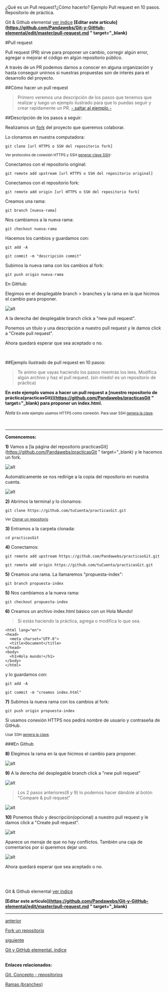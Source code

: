 <span class="hidden-excerpt">¿Qué es un Pull request?¿Cómo hacerlo? Ejemplo Pull request en 10 pasos. Repositorio de práctica.</span>

<!-- Inicio links índice y github -->

<span class="link-to-index-git">Git & Github elemental [ ver índice](http://pandawebs.net/git-github-elemental/)</span>
<strong class="link-to-github">[Editar este artículo](https://github.com/Pandawebs/Git-y-GitHub-elemental/edit/master/pull-request.md " target="_blank)</strong>

<!-- Fin links índice y github -->

#Pull request

Pull request (PR) sirve para proponer un cambio, corregir algún error, 
agregar o mejorar el código en algún repositorio público.

A través de un PR podemos darnos a conocer en alguna organización 
y hasta conseguir unirnos si nuestras propuestas son de interés
para el desarrollo del proyecto.

##Cómo hacer un pull request

>Primero veremos una descripción de los pasos 
que tenemos que realizar y luego un ejemplo ilustrado para que lo puedas seguir y crear rapidamente un PR. [- saltar al ejemplo -](#head1)

##Descripción de los pasos a seguir:

Realizamos un [fork](http://pandawebs.net/fork-un-repositorio) del proyecto que queremos colaborar. 

Lo clonamos en nuestra computadora:

`git clone [url HTTPS o SSH del repositorio fork]`

<small> Ver protocolos de conexión HTTPS y SSH [generar clave SSH](http://pandawebs.net/ssh-https-conexion-github)- 
</small>

Conectamos con el repositorio original:

`git remote add upstream [url HTTPS o SSH del repositorio original]`

Conectamos con el repositorio fork:

`git remote add origin [url HTTPS o SSH del repositorio fork]`

Creamos una rama:

`git branch [nueva-rama]`

Nos cambiamos a la nueva rama:

`git checkout nueva-rama`

Hacemos los cambios y guardamos con:

`git add -A`

`git commit -m "descripción commit"`

Subimos la nueva rama con los cambios al fork:

`git push origin nueva-rama`


En GitHub:

Elegimos en el desplegable branch > branches y la rama en la que hicimos el cambio para proponer.

![alt](http://pandawebs.net/assets/images/branches-github.png)

A la derecha del desplegable branch click a "new pull request".

Ponemos un título y una descripción a nuestro pull request y le damos click a
"Create pull request". 

Ahora quedará esperar que sea aceptado o no.

<br>

<a name="head1"></a>
##Ejemplo ilustrado de pull request en 10 pasos:
>Te animo que vayas haciendo los pasos mientras los lees. Modifica algún archivo y haz el pull request. (sin miedo! es un repositorio de práctica)

**En este ejemplo vamos a hacer un pull request a [nuestro repositorio de práctica(practicasGit)](https://github.com/Pandawebs/practicasGit " target="_blank) para proponer un index.html.**

_Nota_ <small> En este ejemplo usamos HTTPS como conexión. Para usar SSH [genera la clave](http://pandawebs.net/ssh-https-conexion-github).</small>

<br>
<hr>

**Comencemos:**

**1)** Vamos a [la página del repositorio practicasGit](https://github.com/Pandawebs/practicasGit " target="_blank) y le hacemos un fork.

![alt](http://pandawebs.net/assets/images/fork-git.png)

Automáticamente se nos redirige a la copia
del repositorio en nuestra cuenta.

![alt](http://pandawebs.net/assets/images/forked-PR.png)

**2)** Abrimos la terminal y lo clonamos:

`git clone https://github.com/tuCuenta/practicasGit.git`

<small>Ver [Clonar un repositorio](http://pandawebs.net/clonar-un-repositorio)</small>

**3)** Entramos a la carpeta clonada:

`cd practicasGit`

**4)** Conectamos:

`git remote add upstream https://github.com/Pandawebs/practicasGit.git`

`git remote add origin https://github.com/tuCuenta/practicasGit.git`

**5)** Creamos una rama. La llamaremos "propuesta-index":

`git branch propuesta-index`


**5)** Nos cambiamos a la nueva rama:

`git checkout propuesta-index`

**6)** Creamos un archivo index.html básico con un Hola Mundo!
>Si estás haciendo la práctica, agrega o modifica lo que sea.

```<!DOCTYPE html>
<html lang="en">
<head>
  <meta charset="UTF-8">
  <title>Document</title>
</head>
<body>
  <h1>Hola mundo!</h1>
</body>
</html>
```

y lo guardamos con:

`git add -A`

`git commit -m "creamos index.html"`

**7)** Subimos la nueva rama con los cambios al fork:

`git push origin propuesta-index`

Si usamos conexión HTTPS nos pedirá nombre de usuario y contraseña de GitHub.

<small>Usar SSH [genera la clave](http://pandawebs.net/ssh-https-conexion-github).</small>



###En Github 

**8)** Elegimos la rama en la que hicimos el cambio para proponer.

![alt](http://pandawebs.net/assets/images/PR-elegir-rama.png)



**9)** A la derecha del desplegable branch click a "new pull request"

![alt](http://pandawebs.net/assets/images/PR-nuevo.png)



>Los 2 pasos anteriores(8 y 9) lo podemos hacer dándole al botón "Compare & pull request"

![alt](http://pandawebs.net/assets/images/PR-compare.png)



**10)** Ponemos título y descripción(opcional) a nuestro pull request y le damos click a
"Create pull request". 

![alt](http://pandawebs.net/assets/images/PR-final.png)


Aparece un mensje de que no hay conflictos. También una caja de comentarios por si queremos dejar uno.

![alt](http://pandawebs.net/assets/images/PR-confirmacion.png)


Ahora quedará esperar que sea aceptado o no.


<br>
<br>

<!-- Inicio links índice y github -->

<span class="link-to-index-git">Git & Github elemental [ ver índice](http://pandawebs.net/git-github-elemental/)</span>

<strong class="link-to-github">[Editar este artículo](https://github.com/Pandawebs/Git-y-GitHub-elemental/edit/master/pull-request.md " target="_blank)</strong>

<!-- Fin links índice y github -->

<hr>
<div class="post-content_next">
  <a href="http://pandawebs.net/fork-un-repositorio">
    <div class="post-content_next-left">
      <p>anterior</p>
      <span>Fork un repositorio</span>
  </div>
  <a href="http://pandawebs.net/git-github-elemental/">
    <div class="post-content_next-right">
      <p>siguiente</p>
      <span>Git y GitHub elemental. índice</span>
    </div>
  </a>
</div>
<br>

**Enlaces relacionados:**

[Git. Concepto - repositorios](http://pandawebs.net/git-concepto-repositorios)

[Ramas (branches)](http://pandawebs.net/trabajar-con-ramas-git)

